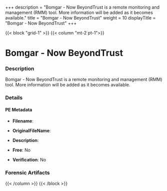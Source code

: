 +++
description = "Bomgar - Now BeyondTrust is a remote monitoring and management (RMM) tool. More information will be added as it becomes available."
title = "Bomgar - Now BeyondTrust"
weight = 10
displayTitle = "Bomgar - Now BeyondTrust"
+++


{{< block "grid-1" >}}
{{< column "mt-2 pt-1">}}

# Bomgar - Now BeyondTrust


### Description

Bomgar - Now BeyondTrust is a remote monitoring and management (RMM) tool. More information will be added as it becomes available.




### Details


#### PE Metadata
- **Filename**: 
- **OriginalFileName**: 
- **Description**: 


- **Free**: No

- **Verification**: No





### Forensic Artifacts










{{< /column >}}
{{< /block >}}
